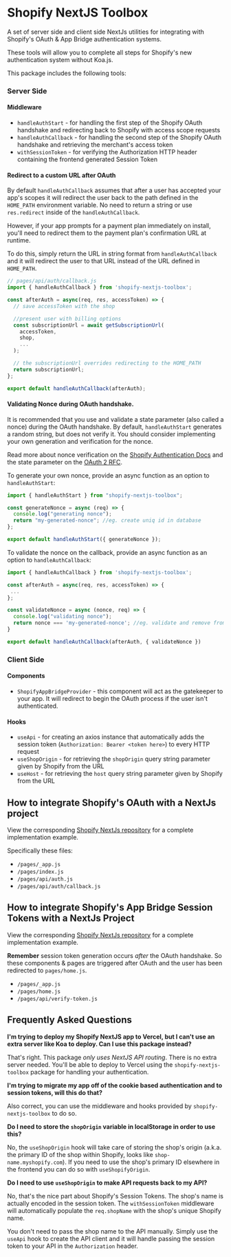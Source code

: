 # Shopify NextJS Toolbox

A set of server side and client side NextJs utilities for integrating with Shopify's OAuth & App Bridge authentication systems.

These tools will allow you to complete all steps for Shopify's new authentication system without Koa.js.

This package includes the following tools:

### Server Side

#### Middleware

- `handleAuthStart` - for handling the first step of the Shopify OAuth handshake and redirecting back to Shopify with access scope requests
- `handleAuthCallback` - for handling the second step of the Shopify OAuth handshake and retrieving the merchant's access token
- `withSessionToken` - for verifying the Authorization HTTP header containing the frontend generated Session Token

#### Redirect to a custom URL after OAuth

By default `handleAuthCallback` assumes that after a user has accepted your app's scopes it will redirect the user back to the path defined in the `HOME_PATH` environment variable. No need to return a string or use `res.redirect` inside of the `handleAuthCallback`.

However, if your app prompts for a payment plan immediately on install, you'll need to redirect them to the payment plan's confirmation URL at runtime.

To do this, simply return the URL in string format from `handleAuthCallback` and it will redirect the user to that URL instead of the URL defined in `HOME_PATH`.

```javascript
// pages/api/auth/callback.js
import { handleAuthCallback } from 'shopify-nextjs-toolbox';

const afterAuth = async(req, res, accessToken) => {
  // save accessToken with the shop

  //present user with billing options
  const subscriptionUrl = await getSubscriptionUrl(
    accessToken,
    shop,
    ...
  );

  // the subscriptionUrl overrides redirecting to the HOME_PATH
  return subscriptionUrl;
};

export default handleAuthCallback(afterAuth);
```

#### Validating Nonce during OAuth handshake.

It is recommended that you use and validate a state parameter (also called a nonce) during the OAuth handshake. By default, `handleAuthStart` generates a random string, but does not verify it. You should consider implementing your own generation and verification for the nonce.

Read more about nonce verification on the [Shopify Authentication Docs](https://shopify.dev/tutorials/authenticate-with-oauth) and the state parameter on the [OAuth 2 RFC](https://datatracker.ietf.org/doc/html/rfc6819#section-3.6).

To generate your own nonce, provide an async function as an option to `handleAuthStart`:

```javascript
import { handleAuthStart } from "shopify-nextjs-toolbox";

const generateNonce = async (req) => {
  console.log("generating nonce");
  return "my-generated-nonce"; //eg. create uniq id in database
};

export default handleAuthStart({ generateNonce });
```

To validate the nonce on the callback, provide an async function as an option to `handleAuthCallback`:

```javascript
import { handleAuthCallback } from 'shopify-nextjs-toolbox';

const afterAuth = async(req, res, accessToken) => {
 ...
};

const validateNonce = async (nonce, req) => {
  console.log("validating nonce");
  return nonce === 'my-generated-nonce'; //eg. validate and remove from database
}

export default handleAuthCallback(afterAuth, { validateNonce })
```

### Client Side

#### Components

- `ShopifyAppBridgeProvider` - this component will act as the gatekeeper to your app. It will redirect to begin the OAuth process if the user isn't authenticated.

#### Hooks

- `useApi` - for creating an axios instance that automatically adds the session token (`Authorization: Bearer <token here>`) to every HTTP request
- `useShopOrigin` - for retrieving the `shopOrigin` query string parameter given by Shopify from the URL
- `useHost` - for retrieving the `host` query string parameter given by Shopify from the URL

## How to integrate Shopify's OAuth with a NextJs project

View the corresponding [Shopify NextJs repository](https://github.com/ctrlaltdylan/shopify-session-tokens-nextjs) for a complete implementation example.

Specifically these files:

- `/pages/_app.js`
- `/pages/index.js`
- `/pages/api/auth.js`
- `/pages/api/auth/callback.js`

## How to integrate Shopify's App Bridge Session Tokens with a NextJs Project

View the corresponding [Shopify NextJs repository](https://github.com/ctrlaltdylan/shopify-session-tokens-nextjs) for a complete implementation example.

**Remember** session token generation occurs _after_ the OAuth handshake. So these components & pages are triggered after OAuth and the user has been redirected to `pages/home.js`.

- `/pages/_app.js`
- `/pages/home.js`
- `/pages/api/verify-token.js`

## Frequently Asked Questions

**I'm trying to deploy my Shopify NextJS app to Vercel, but I can't use an extra server like Koa to deploy. Can I use this package instead?**

That's right. This package _only uses NextJS API routing_. There is no extra server needed. You'll be able to deploy to Vercel using the `shopify-nextjs-toolbox` package for handling your authentication.

**I'm trying to migrate my app off of the cookie based authentication and to session tokens, will this do that?**

Also correct, you can use the middleware and hooks provided by `shopify-nextjs-toolbox` to do so.

**Do I need to store the `shopOrigin` variable in localStorage in order to use this?**

No, the `useShopOrigin` hook will take care of storing the shop's origin (a.k.a. the primary ID of the shop within Shopify, looks like `shop-name.myshopify.com`). If you need to use the shop's primary ID elsewhere in the frontend you can do so with `useShopifyOrigin`.

**Do I need to use `useShopOrigin` to make API requests back to my API?**

No, that's the nice part about Shopify's Session Tokens. The shop's name is actually encoded in the session token. The `withSessionToken` middleware will automatically populate the `req.shopName` with the shop's unique Shopify name.

You don't need to pass the shop name to the API manually. Simply use the `useApi` hook to create the API client and it will handle passing the session token to your API in the `Authorization` header.
